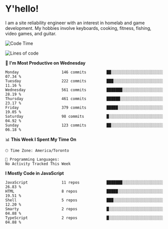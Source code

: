 # Y'hello!
I am a site reliability engineer with an interest in homelab and game development.
My hobbies involve keyboards, cooking, fitness, fishing, video games, and guitar.

<!--START_SECTION:waka-->
![Code Time](http://img.shields.io/badge/Code%20Time-94%20hrs%2054%20mins-blue)

![Lines of code](https://img.shields.io/badge/From%20Hello%20World%20I%27ve%20Written-3.2%20million%20lines%20of%20code-blue)

📅 **I'm Most Productive on Wednesday** 

```text
Monday                   146 commits         ██░░░░░░░░░░░░░░░░░░░░░░░   07.34 % 
Tuesday                  222 commits         ███░░░░░░░░░░░░░░░░░░░░░░   11.16 % 
Wednesday                561 commits         ███████░░░░░░░░░░░░░░░░░░   28.19 % 
Thursday                 461 commits         ██████░░░░░░░░░░░░░░░░░░░   23.17 % 
Friday                   379 commits         █████░░░░░░░░░░░░░░░░░░░░   19.05 % 
Saturday                 98 commits          █░░░░░░░░░░░░░░░░░░░░░░░░   04.92 % 
Sunday                   123 commits         ██░░░░░░░░░░░░░░░░░░░░░░░   06.18 % 
```


📊 **This Week I Spent My Time On** 

```text
🕑︎ Time Zone: America/Toronto

💬 Programming Languages: 
No Activity Tracked This Week
```

**I Mostly Code in JavaScript** 

```text
JavaScript               11 repos            ███████░░░░░░░░░░░░░░░░░░   26.83 % 
HTML                     8 repos             █████░░░░░░░░░░░░░░░░░░░░   19.51 % 
Shell                    5 repos             ███░░░░░░░░░░░░░░░░░░░░░░   12.20 % 
Smarty                   2 repos             █░░░░░░░░░░░░░░░░░░░░░░░░   04.88 % 
TypeScript               2 repos             █░░░░░░░░░░░░░░░░░░░░░░░░   04.88 % 
```




<!--END_SECTION:waka-->
